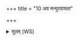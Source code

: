 +++
title = "10 अव मन्युरवायता"

+++
<details><summary>मूलम् (WS)</summary>

अव मन्युरवायता अव बाहू मनोयुजा |  
पराशर त्वं तेषां पराञ्चं शुष्ममर्दयार्वाञ्चं रयिमा कृधि ॥ ११ ॥
</details>